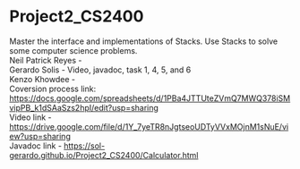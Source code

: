 # Project2_CS2400
Master the interface and implementations of Stacks. Use Stacks to solve some computer science problems. \
Neil Patrick Reyes - \
Gerardo Solis - Video, javadoc, task 1, 4, 5, and 6 \
Kenzo Khowdee - \
Coversion process link: https://docs.google.com/spreadsheets/d/1PBa4JTTUteZVmQ7MWQ378iSMvipPB_k1dSAaSzs2hpI/edit?usp=sharing \
Video link - https://drive.google.com/file/d/1Y_7yeTR8nJgtseoUDTyVVxMOjnM1sNuE/view?usp=sharing \
Javadoc link - https://sol-gerardo.github.io/Project2_CS2400/Calculator.html 
